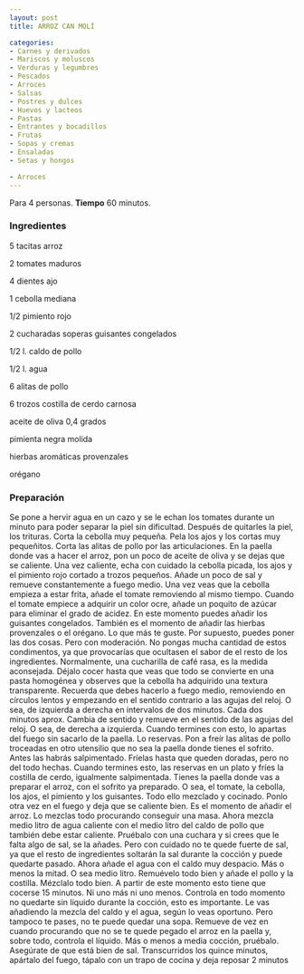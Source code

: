 ```yaml
---
layout: post
title: ARROZ CAN MOLÍ

categories:
- Carnes y derivados
- Mariscos y moluscos
- Verduras y legumbres
- Pescados
- Arroces
- Salsas
- Postres y dulces
- Huevos y lacteos
- Pastas
- Entrantes y bocadillos
- Frutas
- Sopas y cremas
- Ensaladas
- Setas y hongos

- Arroces
---
```

Para 4 personas.
<b>Tiempo</b> 60 minutos.

<h3>Ingredientes</h3>

5 tacitas arroz

2 tomates maduros

4 dientes ajo

1 cebolla mediana

1/2 pimiento rojo

2 cucharadas soperas guisantes congelados

1/2 l. caldo de pollo

1/2 l. agua

6 alitas de pollo

6 trozos costilla de cerdo carnosa

aceite de oliva 0,4 grados

pimienta negra molida

hierbas aromáticas provenzales

orégano

<h3>Preparación</h3>

Se pone a hervir agua en un cazo y se le echan los tomates durante un minuto para poder separar la piel sin dificultad. Después de quitarles la piel, los trituras. Corta la cebolla muy pequeña. Pela los ajos y los cortas muy pequeñitos. Corta las alitas de pollo por las articulaciones. En la paella donde vas a hacer el arroz, pon un poco de aceite de oliva y se dejas que se caliente. Una vez caliente, echa con cuidado la cebolla picada, los ajos y el pimiento rojo cortado a trozos pequeños. Añade un poco de sal y remueve constantemente a fuego medio. Una vez veas que la cebolla empieza a estar frita, añade el tomate removiendo al mismo tiempo. Cuando el tomate empiece a adquirir un color ocre, añade un poquito de azúcar para eliminar el grado de acidez. En este momento puedes añadir los guisantes congelados. También es el momento de añadir las hierbas provenzales o el orégano. Lo que más te guste. Por supuesto, puedes poner las dos cosas. Pero con moderación. No pongas mucha cantidad de estos condimentos, ya que provocarías que ocultasen el sabor de el resto de los ingredientes. Normalmente, una cucharilla de café rasa, es la medida aconsejada. Déjalo cocer hasta que veas que todo se convierte en una pasta homogénea y observes que la cebolla ha adquirido una textura transparente. Recuerda que debes hacerlo a fuego medio, removiendo en círculos lentos y empezando en el sentido contrario a las agujas del reloj. O sea, de izquierda a derecha en intervalos de dos minutos. Cada dos minutos aprox. Cambia de sentido y remueve en el sentido de las agujas del reloj. O sea, de derecha a izquierda. Cuando termines con esto, lo apartas del fuego sin sacarlo de la paella. Lo reservas. Pon a freír las alitas de pollo troceadas en otro utensilio que no sea la paella donde tienes el sofrito. Antes las habrás salpimentado. Fríelas hasta que queden doradas, pero no del todo hechas. Cuando termines esto, las reservas en un plato y fríes la costilla de cerdo, igualmente salpimentada. Tienes la paella donde vas a preparar el arroz, con el sofrito ya preparado. O sea, el tomate, la cebolla, los ajos, el pimiento y los guisantes. Todo ello mezclado y cocinado. Ponlo otra vez en el fuego y deja que se caliente bien. Es el momento de añadir el arroz. Lo mezclas todo procurando conseguir una masa. Ahora mezcla medio litro de agua caliente con el medio litro del caldo de pollo que también debe estar caliente. Pruébalo con una cuchara y si crees que le falta algo de sal, se la añades. Pero con cuidado no te quede fuerte de sal, ya que el resto de ingredientes soltarán la sal durante la cocción y puede quedarte pasado. Ahora añade el agua con el caldo muy despacio. Más o menos la mitad. O sea medio litro. Remuévelo todo bien y añade el pollo y la costilla. Mézclalo todo bien. A partir de este momento esto tiene que cocerse 15 minutos. Ni uno más ni uno menos. Controla en todo momento no quedarte sin líquido durante la cocción, esto es importante. Le vas añadiendo la mezcla del caldo y el agua, según lo veas oportuno. Pero tampoco te pases, no te puede quedar una sopa. Remueve de vez en cuando procurando que no se te quede pegado el arroz en la paella y, sobre todo, controla el líquido. Más o menos a media cocción, pruébalo. Asegúrate de que está bien de sal. Transcurridos los quince minutos, apártalo del fuego, tápalo con un trapo de cocina y deja reposar 2 minutos

